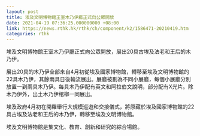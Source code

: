 ```yaml
---
layout: post
title: 埃及文明博物館王室木乃伊廳正式向公眾開放
date: 2021-04-19 07:36:25.000000000 +08:00
link: https://news.rthk.hk/rthk/ch/component/k2/1586471-20210419.htm
categories: rthk
---
```


埃及文明博物館王室木乃伊廳正式向公眾開放，展出20具古埃及法老和王后的木乃伊。

展出20具的木乃伊全部來自4月初從埃及國家博物館，轉移至埃及文明博物館的22具木乃伊，其餘兩具日後輪流展出。展廳被劃為不同小展廳，每個小展廳分別放置一到兩具木乃伊。每具木乃伊配有英文和阿拉伯文說明，部分配有X光片。除木乃伊外，出土木乃伊棺槨一同展出。

埃及政府4月初在開羅舉行大規模巡遊和交接儀式，將原藏於埃及國家博物館的22具古埃及法老和王后的木乃伊，轉移至埃及文明博物館。

埃及文明博物館是集文化、教育、創新和研究的綜合場館。
